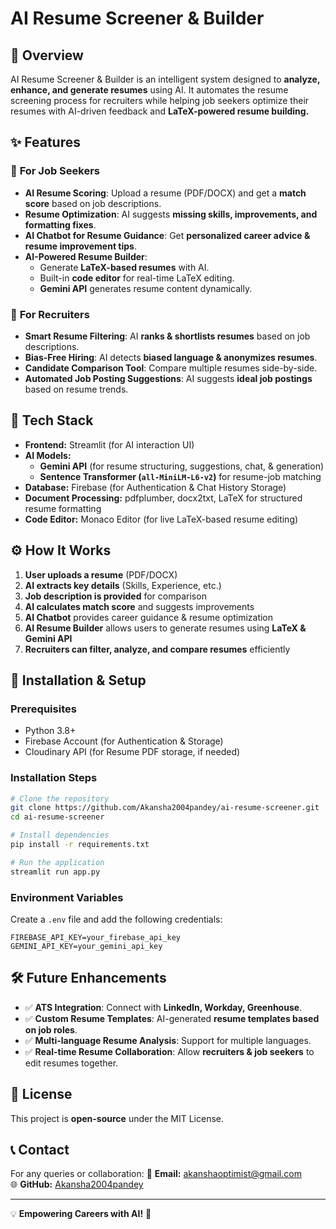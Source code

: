 # AI Resume Screener & Builder

## 🚀 Overview
AI Resume Screener & Builder is an intelligent system designed to **analyze, enhance, and generate resumes** using AI. It automates the resume screening process for recruiters while helping job seekers optimize their resumes with AI-driven feedback and **LaTeX-powered resume building.**

## ✨ Features

### 🎯 **For Job Seekers**
- **AI Resume Scoring**: Upload a resume (PDF/DOCX) and get a **match score** based on job descriptions.
- **Resume Optimization**: AI suggests **missing skills, improvements, and formatting fixes**.
- **AI Chatbot for Resume Guidance**: Get **personalized career advice & resume improvement tips**.
- **AI-Powered Resume Builder**:
  - Generate **LaTeX-based resumes** with AI.
  - Built-in **code editor** for real-time LaTeX editing.
  - **Gemini API** generates resume content dynamically.

### 🏢 **For Recruiters**
- **Smart Resume Filtering**: AI **ranks & shortlists resumes** based on job descriptions.
- **Bias-Free Hiring**: AI detects **biased language & anonymizes resumes**.
- **Candidate Comparison Tool**: Compare multiple resumes side-by-side.
- **Automated Job Posting Suggestions**: AI suggests **ideal job postings** based on resume trends.

## 🔧 Tech Stack
- **Frontend:** Streamlit (for AI interaction UI)
- **AI Models:**
  - **Gemini API** (for resume structuring, suggestions, chat, & generation)
  - **Sentence Transformer (`all-MiniLM-L6-v2`)** for resume-job matching
- **Database:** Firebase (for Authentication & Chat History Storage)
- **Document Processing:** pdfplumber, docx2txt, LaTeX for structured resume formatting
- **Code Editor:** Monaco Editor (for live LaTeX-based resume editing)

## ⚙️ How It Works
1. **User uploads a resume** (PDF/DOCX)
2. **AI extracts key details** (Skills, Experience, etc.)
3. **Job description is provided** for comparison
4. **AI calculates match score** and suggests improvements
5. **AI Chatbot** provides career guidance & resume optimization
6. **AI Resume Builder** allows users to generate resumes using **LaTeX & Gemini API**
7. **Recruiters can filter, analyze, and compare resumes** efficiently

## 📌 Installation & Setup

### Prerequisites
- Python 3.8+
- Firebase Account (for Authentication & Storage)
- Cloudinary API (for Resume PDF storage, if needed)

### Installation Steps
```bash
# Clone the repository
git clone https://github.com/Akansha2004pandey/ai-resume-screener.git
cd ai-resume-screener

# Install dependencies
pip install -r requirements.txt

# Run the application
streamlit run app.py
```

### Environment Variables
Create a `.env` file and add the following credentials:
```env
FIREBASE_API_KEY=your_firebase_api_key
GEMINI_API_KEY=your_gemini_api_key
```

## 🛠 Future Enhancements
- ✅ **ATS Integration**: Connect with **LinkedIn, Workday, Greenhouse**.
- ✅ **Custom Resume Templates**: AI-generated **resume templates based on job roles**.
- ✅ **Multi-language Resume Analysis**: Support for multiple languages.
- ✅ **Real-time Resume Collaboration**: Allow **recruiters & job seekers** to edit resumes together.

## 📜 License
This project is **open-source** under the MIT License.

## 📞 Contact
For any queries or collaboration:
📧 **Email:** akanshaoptimist@gmail.com  
🌐 **GitHub:** [Akansha2004pandey](https://github.com/Akansha2004pandey)

---
💡 **Empowering Careers with AI!** 🚀
